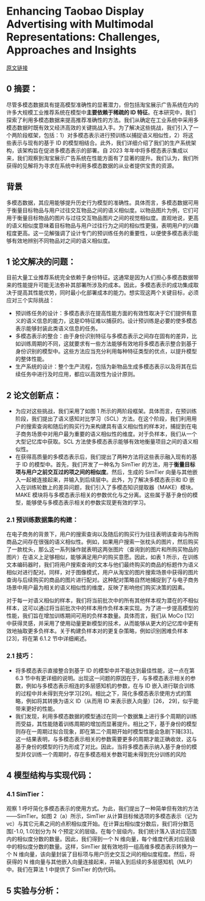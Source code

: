 # Enhancing Taobao Display Advertising with Multimodal Representations: Challenges, Approaches and Insights
[原文链接](https://doi.org/10.1145/3383313.3412236)
## 0 摘要：
尽管多模态数据具有提高模型准确性的显著潜力，但包括淘宝展示广告系统在内的许多大规模工业推荐系统在模型中**主要依赖于稀疏的 ID 特征**。在本研究中，我们探索了利用多模态数据来提高推荐准确性的方法。我们从确定在工业系统中采用多模态数据时既有效又经济高效的关键挑战入手。为了解决这些挑战，我们引入了一个两阶段框架，包括：1）对多模态表示进行预训练以捕捉语义相似性，2）将这些表示与现有的基于 ID 的模型相结合。此外，我们详细介绍了我们的生产系统架构，该架构旨在促进多模态表示的部署。自 2023 年年中将多模态表示集成以来，我们观察到淘宝展示广告系统在性能方面有了显著的提升。我们认为，我们所获得的见解将为寻求在系统中利用多模态数据的从业者提供宝贵的资源。

## 背景
多模态数据，其应用能够提升历史行为模型的准确性。具体而言，多模态数据可用于衡量目标物品与用户过往交互物品之间的语义相似度。以物品图片为例，它们可用于衡量目标物品的图片与过往交互物品图片之间的视觉相似度。直观地说，更高的语义相似度意味着目标物品与用户过往行为之间的相似性更强，表明用户的兴趣程度更高。这一见解强调了设计专门的预训练任务的重要性，以便使多模态表示能够有效地辨别不同物品对之间的语义相似度。

## 1 论文解决的问题：
目前大量工业推荐系统完全依赖于身份特征。这通常是因为人们担心多模态数据带来的性能提升可能无法弥补其部署所涉及的成本。因此，多模态表示的成功集成取决于提高其性能优势，同时最小化部署成本的能力。想实现这两个关键目标，必须应对三个实际挑战：
* 预训练任务的设计：多模态表示在提高性能方面的有效性取决于它们提供有意义的语义信息的能力，这是ID特征难以捕获的。设计预训练是必要的使多模态表示能够封装此类语义信息的任务。
* 多模态表示的整合：由于身份识别特征与多模态表示之间存在固有的差异，比如训练周期的不同，这就要求有一些方法能够有效地将多模态表示整合到基于身份识别的模型中。这些方法应当充分利用每种特征类型的优点，以提升模型的整体性能。
* 生产系统的设计：整个生产流程，包括为新物品生成多模态表示以及将其在后续任务中进行及时应用，都应以高效性为设计原则。

## 2 论文创新点：
* 为应对这些挑战，我们采用了如图 1 所示的两阶段框架。具体而言，在预训练阶段，我们提出了语义感知对比学习（SCL）方法。在这个阶段，我们利用用户的搜索查询和随后的购买行为来构建具有语义相似性的样本对，捕捉到在电子商务场景中对用户最为重要的语义相似性的维度。对于负样本，我们从一个大型记忆库中获取。SCL 方法使多模态表示能够有效地衡量项目之间的语义相似性。
* 在获得高质量的多模态表示后，我们提出了两种方法将这些表示融入现有的基于 ID 的模型中。首先，我们开发了一种名为 SimTier 的方法，用于**衡量目标项与用户之前交互过的项之间的相似度**。然后，生成的 SimTier 向量与其他嵌入一起被连接起来，并输入到后续层中。此外，为了解决多模态表示和 ID 嵌入在训练轮数上的差异问题，我们引入了多模态知识提取器（MAKE）模块。MAKE 模块将与多模态表示相关的参数优化与之分离。这些属于基于身份的模型，能够使与多模态表示相关的参数实现更有效的学习。

### 2.1 预训练数据集的构建：
在电子商务的背景下，用户的搜索查询以及随后的购买行为往往表明该查询与所购商品之间存在很强的语义相似性。例如，如果用户搜索一张枕头的图片，然后购买了一款枕头，那么这一系列操作就表明这两张图片（查询到的图片和所购买物品的图片）在语义上足够相似，能够满足用户的购买意愿。因此，如表 1 所示，在训练文本编码器时，我们将用户搜索查询的文本与他们最终购买的商品的标题作为语义相似对进行配对。同样，对于图像模式，用户从淘宝的图片搜索场景中获得的图片查询与后续购买的商品的图片进行配对。这种配对策略自然地捕捉到了与电子商务场景中用户最为相关的语义相似性的维度，反映了影响他们购买决策的因素。

对于每一对语义相似的样本，我们将当前批次中的所有其他样本视为潜在的不相似样本，这可以通过将当前批次中的样本用作负样本来实现。为了进一步提高模型的性能，我们旨在增加训练期间可用的负样本数量。具体而言，我们从 MoCo [12] 中获得灵感，并采用了使用动量更新模型的技术，从而能够从更大的记忆库中更有效地抽取更多负样本。关于构建负样本对的更复杂策略，例如识别困难负样本 [23]，将在第 6.1.2 节中详细阐述。

### 2.1 技巧：
* 将多模态表示直接整合到基于 ID 的模型中并不能达到最佳性能，这一点在第 6.3 节中有更详细的说明。出现这一问题的原因在于，与多模态表示相关的参数，例如与多模态表示相连的多层感知机的参数，在与 ID 嵌入进行联合训练的过程中并未得到充分学习[29]。相比之下，简化多模态表示使用方式的策略，例如将其转换为语义 ID（从而用 ID 来表示嵌入向量）[26， 29]，似乎能带来更好的性能。
* 我们发现，利用多模态数据的模型通过在同一个数据集上进行多个周期的训练而受益，其性能随着训练周期的增加而显著提升。相比之下，基于身份的模型则存在一周期过拟合现象，即在第二个周期开始时模型性能会急剧下降[33]。这一结果表明，与多模态表示相关的参数需要更多的周期才能正确收敛，这与基于身份的模型的行为形成了对比。因此，当将多模态表示纳入基于身份的模型并仅训练一个周期时，存在多模态相关参数可能未得到充分训练的风险

## 4 模型结构与实现代码：
### 4.1 SimTier：
观察 1 呼吁简化多模态表示的使用方式。为此，我们提出了一种简单但有效的方法——SimTier。如图 2（a）所示，SimTier 从计算目标候选项的多模态表示（记为 vc）与其它元素之间的点积相似度开始。在计算出相似度分数后，我们将分数范围[-1.0, 1.0]划分为 N 个预定义的层级。在每个层级内，我们统计落入该对应范围内的相似度分数的数量。因此，我们得到一个 N 维向量，每个维度代表对应层级中的相似度分数的数量。这样，SimTier 就有效地将一组高维多模态表示转换为一个 N 维向量，该向量封装了目标项与用户历史交互之间的相似度程度。然后，将获得的 N 维向量与其他嵌入向量连接起来，并输入到后续的多层感知机（MLP）中。我们在算法 1 中提供了 SimTier 的伪代码。

## 5 实验与分析：

<!--stackedit_data:
eyJoaXN0b3J5IjpbLTU3MTg4MTcwXX0=
-->